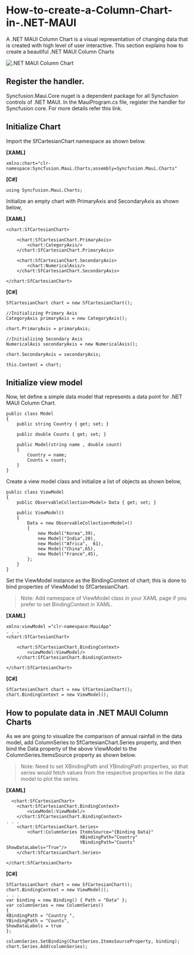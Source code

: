 # How-to-create-a-Column-Chart-in-.NET-MAUI
A .NET MAUI Column Chart is a visual representation of changing data that is created with high level of user interactive. This section explains how to create a beautiful .NET MAUI Column Charts

![.NET MAUI Column Chart](https://user-images.githubusercontent.com/13678478/137481351-eed5154b-5161-4dd7-9af9-3a08c13fd65b.png)

## Register the handler.
Syncfusion.Maui.Core nuget is a dependent package for all Syncfusion controls of .NET MAUI. In the MauiProgram.cs file, register the handler for Syncfusion core. For more details refer this link.

## Initialize Chart
Import the SfCartesianChart namespace as shown below.

**[XAML]**

```
xmlns:chart="clr-namespace:Syncfusion.Maui.Charts;assembly=Syncfusion.Maui.Charts"
```

**[C#]**

```
using Syncfusion.Maui.Charts;
```
Initialize an empty chart with PrimaryAxis and SecondaryAxis as shown below,

**[XAML]**

```
<chart:SfCartesianChart>

    <chart:SfCartesianChart.PrimaryAxis>
        <chart:CategoryAxis/>
    </chart:SfCartesianChart.PrimaryAxis>

    <chart:SfCartesianChart.SecondaryAxis>
        <chart:NumericalAxis/>
    </chart:SfCartesianChart.SecondaryAxis>

</chart:SfCartesianChart>
```
**[C#]**

```
SfCartesianChart chart = new SfCartesianChart();

//Initializing Primary Axis
CategoryAxis primaryAxis = new CategoryAxis();

chart.PrimaryAxis = primaryAxis;

//Initializing Secondary Axis
NumericalAxis secondaryAxis = new NumericalAxis();

chart.SecondaryAxis = secondaryAxis;

this.Content = chart;
```

## Initialize view model
Now, let define a simple data model that represents a data point for .NET MAUI Column Chart.

```
public class Model
{
    public string Country { get; set; }

    public double Counts { get; set; }

    public Model(string name , double count)
    {
        Country = name;
        Counts = count;
    }
}
```

Create a view model class and initialize a list of objects as shown below,

```
public class ViewModel
{
    public ObservableCollection<Model> Data { get; set; }

    public ViewModel()
    {
        Data = new ObservableCollection<Model>()
        {
            new Model("Korea",39),
            new Model("India",20),
            new Model("Africa",  61),
            new Model("China",65),
            new Model("France",45),
        };
    }
}
```

Set the ViewModel instance as the BindingContext of chart; this is done to bind properties of ViewModel to SfCartesianChart.

> Note: Add namespace of ViewModel class in your XAML page if you prefer to set BindingContext in XAML.

**[XAML]**

```
xmlns:viewModel ="clr-namespace:MauiApp"
. . .
<chart:SfCartesianChart>

    <chart:SfCartesianChart.BindingContext>
        <viewModel:ViewModel/>
    </chart:SfCartesianChart.BindingContext>

</chart:SfCartesianChart>
```
**[C#]**

```
SfCartesianChart chart = new SfCartesianChart();
chart.BindingContext = new ViewModel();
```

## How to populate data in .NET MAUI Column Charts
As we are going to visualize the comparison of annual rainfall in the data model, add ColumnSeries to SfCartesianChart.Series property, and then bind the Data property of the above ViewModel to the ColumnSeries.ItemsSource property as shown below.

> Note: Need to set XBindingPath and YBindingPath properties, so that series would fetch values from the respective properties in the data model to plot the series.

**[XAML]**

```
  <chart:SfCartesianChart>
    <chart:SfCartesianChart.BindingContext>
        <viewModel:ViewModel/>
    </chart:SfCartesianChart.BindingContext>
. . .
    <chart:SfCartesianChart.Series>
        <chart:ColumnSeries ItemsSource="{Binding Data}" 
                            XBindingPath="Country" 
                            YBindingPath="Counts" ShowDataLabels="True"/>
    </chart:SfCartesianChart.Series>

</chart:SfCartesianChart> 
```
**[C#]**

```
SfCartesianChart chart = new SfCartesianChart();
chart.BindingContext = new ViewModel();
. . .
var binding = new Binding() { Path = "Data" };
var columnSeries = new ColumnSeries()
{
XBindingPath = "Country ",
YBindingPath = "Counts", 
ShowDataLabels = true
};

columnSeries.SetBinding(ChartSeries.ItemsSourceProperty, binding);
chart.Series.Add(columnSeries);
```
